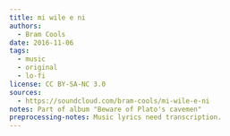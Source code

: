 ```yaml
---
title: mi wile e ni
authors:
  - Bram Cools
date: 2016-11-06
tags:
  - music
  - original
  - lo-fi
license: CC BY-SA-NC 3.0
sources:
  - https://soundcloud.com/bram-cools/mi-wile-e-ni
notes: Part of album "Beware of Plato's cavemen"
preprocessing-notes: Music lyrics need transcription.
---
```


<!-- Song from the album 'Beware of Plato's cavemen', sung in the constructed minimal language of toki pona. -->